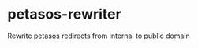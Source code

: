 # petasos-rewriter
Rewrite [petasos](https://github.com/xmidt-org/petasos) redirects from internal to public domain


